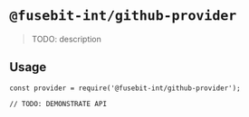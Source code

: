 # `@fusebit-int/github-provider`

> TODO: description

## Usage

```
const provider = require('@fusebit-int/github-provider');

// TODO: DEMONSTRATE API
```
